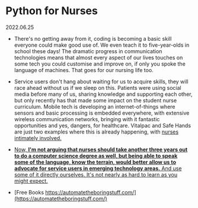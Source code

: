 # Python for Nurses

2022.06.25


* There's no getting away from it, coding is becoming a basic skill everyone could make good use of. We even teach it to five-year-olds in school these days! The dramatic progress in communication technologies means that almost every aspect of our lives touches on some tech you could customise and improve on, if only you spoke the language of machines. That goes for our nursing life too.

* Service users don't hang about waiting for us to acquire skills, they will race ahead without us if we sleep on this. Patients were using social media before many of us, sharing knowledge and supporting each other, but only recently has that made some impact on the student nurse curriculum. Mobile tech is developing an internet-of-things where sensors and basic processing is embedded everywhere, with extensive wireless communication networks, bringing with it fantastic opportunities and yes, dangers, for healthcare. Vitalpac and Safe Hands are just two examples where this is already happening, with [nurses intimately involved.](https://www.nurseadvance.com/articles/python-makes-coding-useful-and-fun-nurses-making-nurseadvance-part-2/) 

* [Now, **I'm not arguing that nurses should take another three years out to do a computer science degree as well, but being able to speak some of the language, know the terrain, would better allow us to advocate for service users in emerging technology areas.** And use some of it directly ourselves.
It's not nearly as hard to learn as you might expect.](https://www.nurseadvance.com/articles/python-makes-coding-useful-and-fun-nurses-making-nurseadvance-part-2/)


* [Free Books https://automatetheboringstuff.com/](https://automatetheboringstuff.com/)

